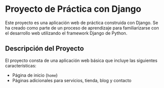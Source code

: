# Proyecto de Práctica con Django

Este proyecto es una aplicación web de práctica construida con Django. Se ha creado como parte de un proceso de aprendizaje para familiarizarse con el desarrollo web utilizando el framework Django de Python.

## Descripción del Proyecto

El proyecto consta de una aplicación web básica que incluye las siguientes características:

- Página de inicio (`home`)
- Páginas adicionales para servicios, tienda, blog y contacto